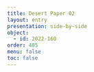 ```yaml
---
title: Desert Paper 02
layout: entry
presentation: side-by-side
object:
  - id: 2022-160
order: 405
menu: false
toc: false
---
```

